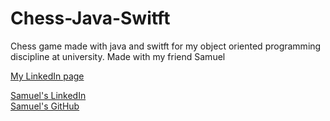 # Chess-Java-Switft
Chess game made with java and switft for my object oriented programming discipline at university.
Made with my friend Samuel

<a href="https://www.linkedin.com/in/patitow/">My LinkedIn page</a> <br>

<a href="https://www.linkedin.com/in/samuelmaranhao/">Samuel's LinkedIn</a> <br>
<a href="https://github.com/Samuk4lima">Samuel's GitHub</a>

